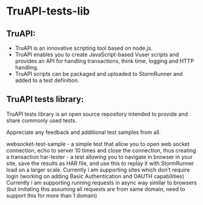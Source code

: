 TruAPI-tests-lib
================

TruAPI:
-------
 - TruAPI is an innovative scripting tool based on node.js.
 - TruAPI enables you to create JavaScript-based Vuser scripts and provides an API for handling transactions, think time, logging and HTTP handling.
 - TruAPI scripts can be packaged and uploaded to StormRunner and added to a test definition.


TruAPI tests library:
---------------------
TruAPI tests library is an open source repository intended to provide and share commonly used tests.

Appreciate any feedback and additional test samples from all.


websocket-test-sample - a simple test that allow you to open web socket connection, echo to server 10 times and close the connection, thus creating a transaction
har-tester - a test allowing you to navigate in browser in your site, save the results as HAR file, and use this to replay it with StormRunner load on a larger scale.
    Currently i am supporting sites which don’t require login (working on adding Basic Authentication and OAUTH capabilities)
    Currently i am supporting running requests in async way similar to browsers (but imitating this assuming all requests are from same domain, need to support this for more than 1 domain)